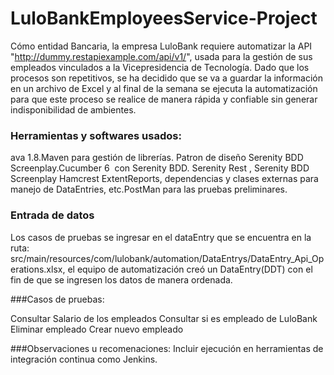 # LuloBankEmployeesService-Project
Cómo entidad Bancaria, la empresa LuloBank requiere automatizar la API "http://dummy.restapiexample.com/api/v1/", usada para la gestión de sus empleados vinculados a la Vicepresidencia de Tecnología. Dado que los procesos son repetitivos, se ha decidido que se va a guardar la información en un archivo de Excel y al final de la semana se ejecuta la automatización para que este proceso se realice de manera rápida y confiable sin generar indisponibilidad de ambientes.

### Herramientas y softwares usados:

ava 1.8.Maven para gestión de librerías.
Patron de diseño Serenity BDD Screenplay.Cucumber 6  con Serenity BDD.
Serenity Rest , Serenity BDD Screenplay
Hamcrest
ExtentReports, dependencias y clases externas para manejo de DataEntries, etc.PostMan para las pruebas preliminares.

### Entrada de datos

Los casos de pruebas se ingresar en el dataEntry que se encuentra en la ruta: src/main/resources/com/lulobank/automation/DataEntrys/DataEntry_Api_Operations.xlsx, el equipo de automatización creó un DataEntry(DDT) con el fin de que se ingresen los datos de manera ordenada.

###Casos de pruebas:

Consultar Salario de los empleados
Consultar si es empleado de LuloBank
Eliminar empleado
Crear nuevo empleado

###Observaciones u recomenaciones:
Incluir ejecución en herramientas de integración continua como Jenkins.
